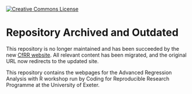 <a rel="license" href=""><img alt="Creative Commons License" style="border-width:0" src="https://i.creativecommons.org/l/by/4.0/88x31.png" /></a>

# Repository Archived and Outdated

This repository is no longer maintained and has been succeeded by the new [CfRR website](https://coding-for-reproducible-research.github.io/CfRR_Courses/programme_information/advanced_regression_analysis_with_r.html). All relevant content has been migrated, and the original URL now redirects to the updated site. 

This repository contains the webpages for the Advanced Regression Analysis with R workshop run by Coding for Reproducible Research Programme at the University of Exeter.
